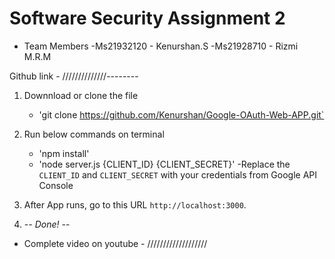 # Software Security Assignment 2

* Team Members
	-Ms21932120 - Kenurshan.S
	-Ms21928710 - Rizmi M.R.M 

Github link - //////////////--------
1. Downnload or clone the file
	- 'git clone https://github.com/Kenurshan/Google-OAuth-Web-APP.git`
2. Run below commands on terminal
	- 'npm install'
	- 'node server.js {CLIENT_ID} {CLIENT_SECRET}'
 -Replace the `CLIENT_ID` and `CLIENT_SECRET` with your credentials from Google API Console

3. After App runs, go to this URL `http://localhost:3000`.
4. -_- Done! -_-

* Complete video on youtube - ///////////////////
